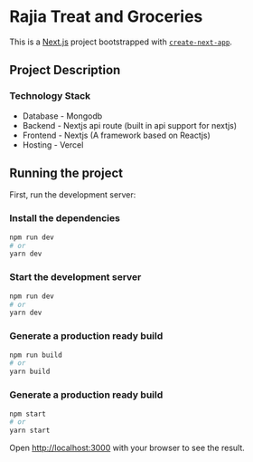 # Rajia Treat and Groceries

This is a [Next.js](https://nextjs.org/) project bootstrapped with [`create-next-app`](https://github.com/vercel/next.js/tree/canary/packages/create-next-app).

## Project Description

### Technology Stack

- Database - Mongodb
- Backend - Nextjs api route (built in api support for nextjs)
- Frontend - Nextjs (A framework based on Reactjs)
- Hosting - Vercel

## Running the project

First, run the development server:

### Install the dependencies

```bash
npm run dev
# or
yarn dev
```

### Start the development server

```bash
npm run dev
# or
yarn dev
```

### Generate a production ready build

```bash
npm run build
# or
yarn build
```

### Generate a production ready build

```bash
npm start
# or
yarn start
```

Open [http://localhost:3000](http://localhost:3000) with your browser to see the result.
